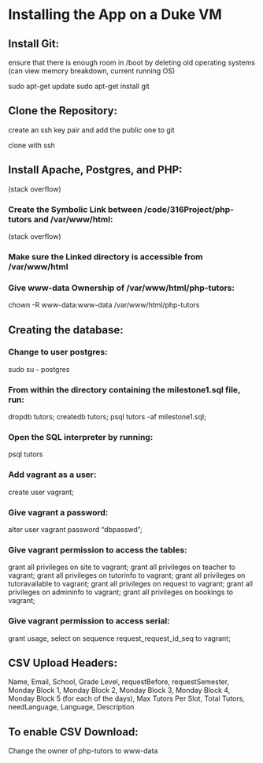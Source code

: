 # Installing the App on a Duke VM

## Install Git:

ensure that there is enough room in /boot by deleting old operating systems (can view memory breakdown, current running OS)

sudo apt-get update
sudo apt-get install git

## Clone the Repository:

create an ssh key pair and add the public one to git

clone with ssh

## Install Apache, Postgres, and PHP:

(stack overflow)

### Create the Symbolic Link between /code/316Project/php-tutors and /var/www/html:

(stack overflow)

### Make sure the Linked directory is accessible from /var/www/html

### Give www-data Ownership of /var/www/html/php-tutors:

chown -R www-data:www-data /var/www/html/php-tutors

## Creating the database: 

### Change to user postgres:
sudo su - postgres

### From within the directory containing the milestone1.sql file, run: 
dropdb tutors; createdb tutors; psql tutors -af milestone1.sql;

### Open the SQL interpreter by running: 
psql tutors

### Add vagrant as a user:
create user vagrant;

### Give vagrant a password:
alter user vagrant password “dbpasswd”;

### Give vagrant permission to access the tables:
grant all privileges on site to vagrant;
grant all privileges on teacher to vagrant;
grant all privileges on tutorinfo to vagrant;
grant all privileges on tutoravailable to vagrant;
grant all privileges on request to vagrant;
grant all privileges on admininfo to vagrant;
grant all privileges on bookings to vagrant;

### Give vagrant permission to access serial:
grant usage, select on sequence request_request_id_seq to vagrant;

## CSV Upload Headers:

Name, Email, School, Grade Level, requestBefore, requestSemester, Monday Block 1, Monday Block 2, Monday Block 3, Monday Block 4, Monday Block 5 (for each of the days), Max Tutors Per Slot, Total Tutors, needLanguage, Language, Description

## To enable CSV Download: 

Change the owner of php-tutors to www-data
